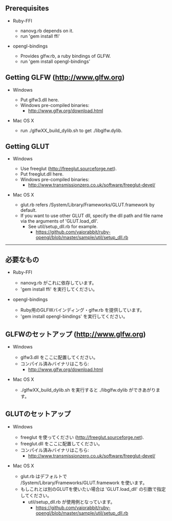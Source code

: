 ## Prerequisites ##

*   Ruby-FFI
	*   nanovg.rb depends on it.
	*   run 'gem install ffi'

*   opengl-bindings
	*   Provides glfw.rb, a ruby bindings of GLFW.
	*   run 'gem install opengl-bindings'

## Getting GLFW (http://www.glfw.org) ##

*   Windows
	*   Put glfw3.dll here.
	*   Windows pre-compiled binaries:
		*   http://www.glfw.org/download.html

*   Mac OS X
	*   run ./glfwXX_build_dylib.sh to get ./libglfw.dylib.

## Getting GLUT ##

*   Windows
	*   Use freeglut (http://freeglut.sourceforge.net).
	*   Put freeglut.dll here.
	*   Windows pre-compiled binaries:
		*   http://www.transmissionzero.co.uk/software/freeglut-devel/

*   Mac OS X
	*   glut.rb refers /System/Library/Frameworks/GLUT.framework by default.
	*   If you want to use other GLUT dll, specify the dll path and file name
		via the arguments of 'GLUT.load_dll'.
		*   See util/setup_dll.rb for example.
			*   https://github.com/vaiorabbit/ruby-opengl/blob/master/sample/util/setup_dll.rb

-------------------------------------------------------------------------------

## 必要なもの ##

*   Ruby-FFI
	*   nanovg.rb がこれに依存しています。
	*   'gem install ffi' を実行してください。

*   opengl-bindings
	*   Ruby用のGLFWバインディング・glfw.rb を提供しています。
	*   'gem install opengl-bindings' を実行してください。

## GLFWのセットアップ (http://www.glfw.org) ##

*   Windows
	*   glfw3.dll をここに配置してください。
	*   コンパイル済みバイナリはこちら:
		*   http://www.glfw.org/download.html

*   Mac OS X
	*   ./glfwXX_build_dylib.sh を実行すると ./libglfw.dylib ができあがります。

## GLUTのセットアップ ##

*   Windows
	*   freeglut を使ってください (http://freeglut.sourceforge.net).
	*   freeglut.dll をここに配置してください。
	*   コンパイル済みバイナリはこちら:
		*   http://www.transmissionzero.co.uk/software/freeglut-devel/

*   Mac OS X
	*   glut.rb はデフォルトで /System/Library/Frameworks/GLUT.framework を使います。
	*   もしこれとは別のGLUTを使いたい場合は 'GLUT.load_dll' の引数で指定してください。
		*   util/setup_dll.rb が使用例となっています。
			*   https://github.com/vaiorabbit/ruby-opengl/blob/master/sample/util/setup_dll.rb
